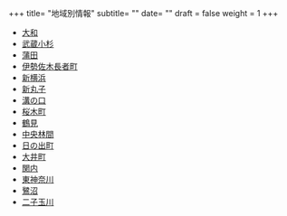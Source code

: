 +++
title= "地域別情報"
subtitle= ""
date= ""
draft = false
weight = 1
+++
- [大和](/post/yamato/)
- [武蔵小杉](/post/musashikosugi/)
- [蒲田](/post/kamata/)
- [伊勢佐木長者町](/post/isesakityoja/)
- [新横浜](/post/shinyokohama/)
- [新丸子](/post/shinmaruko/)
- [溝の口](/post/mizonoguchi/)
- [桜木町](/post/sakuragicho/)
- [鶴見](/post/tsurumi/)
- [中央林間](/post/chuorinkan/)
- [日の出町](/post/hinodecho/)
- [大井町](/post/oimachi/)
- [関内](/post/kannai/)
- [東神奈川](/post/higashikanagawa/)
- [鷺沼](/post/saginuma/)
- [二子玉川](/post/futakotamagawa/)
